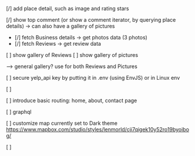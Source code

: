 [/] add place detail, such as image and rating stars

[/] show top comment (or show a comment iterator, by querying place details)
    -> can also have a gallery of pictures

- [/] fetch Business details -> get photos data (3 photos)
- [/] fetch Reviews -> get review data


[ ] show gallery of Reviews
[ ] show gallery of pictures

--> general gallery? use for both Reviews and Pictures

[ ] secure yelp_api key by putting it in .env (using EnvJS) or in Linux env

[ ]

[ ] introduce basic routing: home, about, contact page

[ ] graphql

[ ] customize map
  currently set to Dark theme
  https://www.mapbox.com/studio/styles/lenmorld/cji7qigek10y52ro19byoibog/

[ ]

